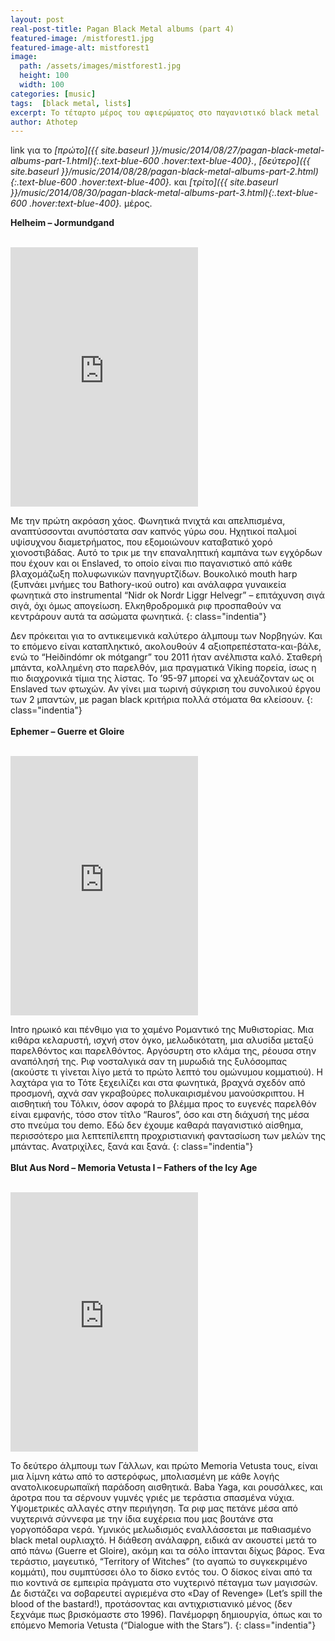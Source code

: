 ```yaml
---
layout: post
real-post-title: Pagan Black Metal albums (part 4)
featured-image: /mistforest1.jpg
featured-image-alt: mistforest1
image:
  path: /assets/images/mistforest1.jpg
  height: 100
  width: 100
categories: [music]
tags:  [black metal, lists]
excerpt: Το τέταρτο μέρος του αφιερώματος στο παγανιστικό black metal
author: Athotep
---
```


link για το *[πρώτο]({{ site.baseurl }}/music/2014/08/27/pagan-black-metal-albums-part-1.html){:.text-blue-600 .hover:text-blue-400}.*, *[δεύτερο]({{ site.baseurl }}/music/2014/08/28/pagan-black-metal-albums-part-2.html){:.text-blue-600 .hover:text-blue-400}.* και *[τρίτο]({{ site.baseurl }}/music/2014/08/30/pagan-black-metal-albums-part-3.html){:.text-blue-600 .hover:text-blue-400}.* μέρος.

**Helheim – Jormundgand**  
<br>
<iframe class="w-full" height="415" src="https://www.youtube.com/embed/vwR8QYdcnEI" frameborder="0" allow="accelerometer; autoplay; encrypted-media; gyroscope; picture-in-picture" allowfullscreen></iframe>  
<br>

Με την πρώτη ακρόαση χάος. Φωνητικά πνιχτά και απελπισμένα, αναπτύσσονται ανυπόστατα σαν καπνός γύρω σου. Ηχητικοί παλμοί υψίσυχνου διαμετρήματος, που εξομοιώνουν καταβατικό χορό χιονοστιβάδας. Αυτό το τρικ με την επαναληπτική καμπάνα των εγχόρδων που έχουν και οι Enslaved, το οποίο είναι πιο παγανιστικό από κάθε βλαχομάζωξη πολυφωνικών πανηγυρτζίδων. Βουκολικό mouth harp (ξυπνάει μνήμες του Bathory-ικού outro) και ανάλαφρα γυναικεία φωνητικά στο instrumental “Nidr ok Nordr Liggr Helvegr” – επιτάχυνση σιγά σιγά, όχι όμως απογείωση. Ελκηθροδρομικά ριφ προσπαθούν να κεντράρουν αυτά τα ασώματα φωνητικά.
{: class="indentia"}

Δεν πρόκειται για το αντικειμενικά καλύτερο άλμπουμ των Νορβηγών. Και το επόμενο είναι καταπληκτικό, ακολουθούν 4 αξιοπρεπέστατα-και-βάλε, ενώ το “Heiðindómr ok mótgangr” του 2011 ήταν ανέλπιστα καλό. Σταθερή μπάντα, κολλημένη στο παρελθόν, μια πραγματικά Viking πορεία, ίσως η πιο διαχρονικά τίμια της λίστας. Το ’95-97 μπορεί να χλευάζονταν ως οι Enslaved των φτωχών. Αν γίνει μια τωρινή σύγκριση του συνολικού έργου των 2 μπαντών, με pagan black κριτήρια πολλά στόματα θα κλείσουν.
{: class="indentia"}  
<br>
**Ephemer – Guerre et Gloire**  
<br>
<iframe class="w-full" height="415" src="https://www.youtube.com/embed/ZPC7zAd5rgw" frameborder="0" allow="accelerometer; autoplay; encrypted-media; gyroscope; picture-in-picture" allowfullscreen></iframe>  
<br>

Intro ηρωικό και πένθιμο για το χαμένο Ρομαντικό της Μυθιστορίας. Μια κιθάρα κελαρυστή, ισχνή στον όγκο, μελωδικότατη, μια αλυσίδα μεταξύ παρελθόντος και παρελθόντος. Αργόσυρτη στο κλάμα της, ρέουσα στην αναπόλησή της. Ριφ νοσταλγικά σαν τη μυρωδιά της ξυλόσομπας (ακούστε τι γίνεται λίγο μετά το πρώτο λεπτό του ομώνυμου κομματιού). Η λαχτάρα για το Τότε ξεχειλίζει και στα φωνητικά, βραχνά σχεδόν από προσμονή, αχνά σαν γκραβούρες πολυκαιρισμένου μανούσκριπτου. Η αισθητική του Τόλκιν, όσον αφορά το βλέμμα προς το ευγενές παρελθόν είναι εμφανής, τόσο στον τίτλο “Rauros”, όσο και στη διάχυσή της μέσα στο πνεύμα του demo. Εδώ δεν έχουμε καθαρά παγανιστικό αίσθημα, περισσότερο μια λεπτεπίλεπτη προχριστιανική φαντασίωση των μελών της μπάντας. Ανατριχίλες, ξανά και ξανά.
{: class="indentia"}  
<br>
**Blut Aus Nord – Memoria Vetusta I – Fathers of the Icy Age**  
<br>
<iframe class="w-full" height="415" src="https://www.youtube.com/embed/NaIECdenRXM" frameborder="0" allow="accelerometer; autoplay; encrypted-media; gyroscope; picture-in-picture" allowfullscreen></iframe>  
<br>

Το δεύτερο άλμπουμ των Γάλλων, και πρώτο Memoria Vetusta τους, είναι μια λίμνη κάτω από το αστερόφως, μπολιασμένη με κάθε λογής ανατολικοευρωπαϊκή παράδοση αισθητικά. Baba Yaga, και ρουσάλκες, και άροτρα που τα σέρνουν γυμνές γριές με τεράστια σπασμένα νύχια. Υψομετρικές αλλαγές στην περιήγηση. Τα ριφ μας πετάνε μέσα από νυχτερινά σύννεφα με την ίδια ευχέρεια που μας βουτάνε στα γοργοπόδαρα νερά. Υμνικός μελωδισμός εναλλάσσεται με παθιασμένο black metal ουρλιαχτό. Η διάθεση ανάλαφρη, ειδικά αν ακουστεί μετά το από πάνω (Guerre et Gloire), ακόμη και τα σόλο ίπτανται δίχως βάρος. Ένα τεράστιο, μαγευτικό, “Territory of Witches” (το αγαπώ το συγκεκριμένο κομμάτι), που συμπτύσσει όλο το δίσκο εντός του. Ο δίσκος είναι από τα πιο κοντινά σε εμπειρία πράγματα στο νυχτερινό πέταγμα των μαγισσών. Δε διστάζει να σοβαρευτεί αγριεμένα στο «Day of Revenge» (Let’s spill the blood of the bastard!), προτάσοντας και αντιχριστιανικό μένος (δεν ξεχνάμε πως βρισκόμαστε στο 1996). Πανέμορφη δημιουργία, όπως και το επόμενο Memoria Vetusta (“Dialogue with the Stars”).
{: class="indentia"}